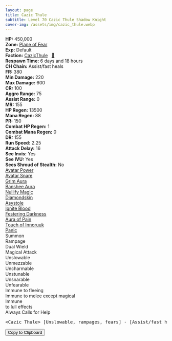 ```yaml
---
layout: page
title: Cazic Thule
subtitle: Level 70 Cazic Thule Shadow Knight
cover-img: /assets/img/cazic_thule.webp
---
```


<div class="info-section">
<div class="info-item"><strong>HP:</strong> 450,000</div>
<div class="info-item"><strong>Zone:</strong> <a href="https://www.pqdi.cc/zone/72" target="_blank">Plane of Fear</a></div>
<div class="info-item"><strong>Exp:</strong> Default</div>
<div class="info-item"><strong>Faction:</strong> <a href="https://www.pqdi.cc/faction/203" target="_blank">CazicThule</a>&nbsp;&nbsp;&nbsp;<a href="https://www.pqdi.cc/npc/72003" target="_blank" title="View NPC on PQDI">🔗</a></div>
</div>

<div class="info-lockout">
<div class="info-lockoutitem"><strong>Respawn Time:</strong> 6 days and 18 hours </div>
<div class="info-lockoutitem"><strong>CH Chain:</strong> Assist/fast heals</div>
</div>
<div class="stats-grid">
<div class="stats-row">
<div class="stats-cell"><strong>FR:</strong> 380</div>
<div class="stats-cell"><strong>Min Damage:</strong> 220</div>
<div class="stats-cell"><strong>Max Damage:</strong> 600</div>
</div>
<div class="stats-row">
<div class="stats-cell"><strong>CR:</strong> 100</div>
<div class="stats-cell"><strong>Aggro Range:</strong> 75</div>
<div class="stats-cell"><strong>Assist Range:</strong> 0</div>
</div>
<div class="stats-row">
<div class="stats-cell"><strong>MR:</strong> 155</div>
<div class="stats-cell"><strong>HP Regen:</strong> 13500</div>
<div class="stats-cell"><strong>Mana Regen:</strong> 88</div>
</div>
<div class="stats-row">
<div class="stats-cell"><strong>PR:</strong> 150</div>
<div class="stats-cell"><strong>Combat HP Regen:</strong> 1</div>
<div class="stats-cell"><strong>Combat Mana Regen:</strong> 0</div>
</div>
<div class="stats-row">
<div class="stats-cell"><strong>DR:</strong> 155</div>
<div class="stats-cell"><strong>Run Speed:</strong> 2.25</div>
<div class="stats-cell"><strong>Attack Delay:</strong> 16</div>
</div>
<div class="stats-row">
<div class="stats-cell"><strong>See Invis:</strong> Yes</div>
<div class="stats-cell"><strong>See IVU:</strong> Yes</div>
<div class="stats-cell"><strong>Sees Shroud of Stealth:</strong> No</div>
</div>
</div>

<div class="spell-grid">
<div class="spell-cell"><a href="https://www.pqdi.cc/spell/808" target="_blank">Avatar Power</a></div>
<div class="spell-cell"><a href="https://www.pqdi.cc/spell/1308" target="_blank">Avatar Snare</a></div>
<div class="spell-cell"><a href="https://www.pqdi.cc/spell/346" target="_blank">Grim Aura</a></div>
<div class="spell-cell"><a href="https://www.pqdi.cc/spell/364" target="_blank">Banshee Aura</a></div>
<div class="spell-cell"><a href="https://www.pqdi.cc/spell/49" target="_blank">Nullify Magic</a></div>
<div class="spell-cell"><a href="https://www.pqdi.cc/spell/394" target="_blank">Diamondskin</a></div>
<div class="spell-cell"><a href="https://www.pqdi.cc/spell/1508" target="_blank">Asystole</a></div>
<div class="spell-cell"><a href="https://www.pqdi.cc/spell/6" target="_blank">Ignite Blood</a></div>
<div class="spell-cell"><a href="https://www.pqdi.cc/spell/3400" target="_blank">Festering Darkness</a></div>
<div class="spell-cell"><a href="https://www.pqdi.cc/spell/3403" target="_blank">Aura of Pain</a></div>
<div class="spell-cell"><a href="https://www.pqdi.cc/spell/3413" target="_blank">Touch of Innoruuk</a></div>
<div class="spell-cell"><a href="https://www.pqdi.cc/spell/956" target="_blank">Panic</a></div>
</div>

<div class="ability-grid">
<div class="ability-cell">Summon</div>
<div class="ability-cell">Rampage</div>
<div class="ability-cell">Dual Wield</div>
<div class="ability-cell">Magical Attack</div>
<div class="ability-cell">Unslowable</div>
<div class="ability-cell">Unmezzable</div>
<div class="ability-cell">Uncharmable</div>
<div class="ability-cell">Unstunable</div>
<div class="ability-cell">Unsnarable</div>
<div class="ability-cell">Unfearable</div>
<div class="ability-cell">Immune to fleeing</div>
<div class="ability-cell">Immune to melee except magical</div>
<div class="ability-cell">Immune</div>
<div class="ability-cell">to lull effects</div>
<div class="ability-cell">Always Calls for Help</div>
</div>

<div class="copy-text-container"><pre class="copy-text-content" id="copy-box">&lt;Cazic Thule&gt; [Unslowable, rampages, fears] - [Assist/fast heals] // Avatar Snare (PBAOE, 200 rng, proc, unresistable): Movement speed debuff // Avatar Power (PBAOE, 75 rng, unresistable, 36s CD): 100 dmg knockback + 1 slot dispel // Panic (targeted, MR, -150 check, proc) 18s max duration fear | **Keep SoW/JBoots top slot and he will dispel his own snare**</pre><button class="copy-button" onclick="copyText('copy-box')">Copy to Clipboard</button></div>